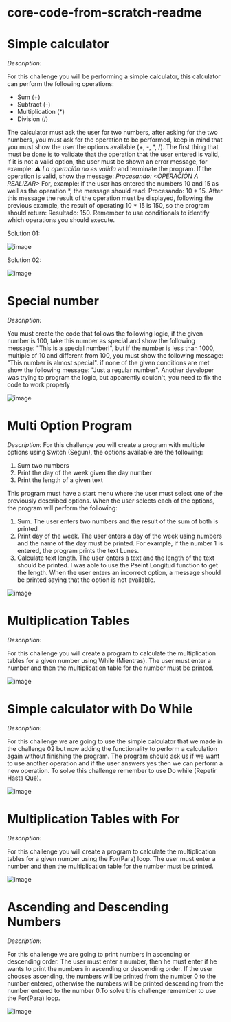 # core-code-from-scratch-readme

# Simple calculator
*Description:*

For this challenge you will be performing a simple calculator, this calculator can perform the following operations:
- Sum (+)
- Subtract (-)
- Multiplication (*)
- Division (/)

The calculator must ask the user for two numbers, after asking for the two numbers, you must ask for the operation to be performed, keep in mind that you must show the user the options available (+, -, *, /). The first thing that must be done is to validate that the operation that the user entered is valid, if it is not a valid option, the user must be shown an error message, for example: *⚠️ La operación no es valida* and terminate the program. If the operation is valid, show the message: *Procesando: <OPERACIÓN A REALIZAR>* For, example: if the user has entered the numbers 10 and 15 as well as the operation *, the message should read: Procesando: 10 * 15. After this message the result of the operation must be displayed, following the previous example, the result of operating 10 * 15 is 150, so the program should return: Resultado: 150. Remember to use conditionals to identify which operations you should execute.

Solution 01:

![image](https://user-images.githubusercontent.com/106286065/232945445-99a44181-67c8-4c0a-9f12-de02f28448ea.png)

Solution 02:

![image](https://user-images.githubusercontent.com/106286065/232954744-777c41d3-c094-4627-83f2-50b07f067239.png)

# Special number

*Description:*

You must create the code that follows the following logic, if the given number is 100, take this number as special and show the following message: "This is a special number!", but if the number is less than 1000, multiple of 10 and different from 100, you must show the following message: "This number is almost special". if none of the given conditions are met show the following message: "Just a regular number". Another developer was trying to program the logic, but apparently couldn't, you need to fix the code to work properly

![image](https://user-images.githubusercontent.com/106286065/233219571-6a93ef35-77ca-4638-b6ad-d40a3e151917.png)

# Multi Option Program

*Description:*
For this challenge you will create a program with multiple options using Switch (Segun), the options available are the following:

1. Sum two numbers
2. Print the day of the week given the day number
3. Print the length of a given text

This program must have a start menu where the user must select one of the previously described options. When the user selects each of the options, the program will perform the following:

1. Sum. The user enters two numbers and the result of the sum of both is printed
2. Print day of the week. The user enters a day of the week using numbers and the name of the day must be printed. For example, if the number 1 is entered, the program prints the text Lunes.
3. Calculate text length. The user enters a text and the length of the text should be printed. I was able to use the Pseint Longitud function to get the length.
When the user enters an incorrect option, a message should be printed saying that the option is not available.

![image](https://user-images.githubusercontent.com/106286065/233236691-de68fc60-55c1-493c-af56-b1745ed1756d.png)

# Multiplication Tables

*Description:*

For this challenge you will create a program to calculate the multiplication tables for a given number using While (Mientras). The user must enter a number and then the multiplication table for the number must be printed.

![image](https://user-images.githubusercontent.com/106286065/234161216-5b7cac59-da1d-4931-af5a-5101a1d8c566.png)

# Simple calculator with Do While

*Description:*

For this challenge we are going to use the simple calculator that we made in the challenge 02 but now adding the functionality to perform a calculation again without finishing the program. The program should ask us if we want to use another operation and if the user answers yes then we can perform a new operation. To solve this challenge remember to use Do while (Repetir Hasta Que).

![image](https://user-images.githubusercontent.com/106286065/234744264-39c2e293-3ae4-4981-9b8e-2fe7a6bf83f5.png)

# Multiplication Tables with For

*Description:*

For this challenge you will create a program to calculate the multiplication tables for a given number using the For(Para) loop. The user must enter a number and then the multiplication table for the number must be printed.

![image](https://user-images.githubusercontent.com/106286065/235010645-707922e0-26a4-40ce-89f2-e60ff92a4750.png)

# Ascending and Descending Numbers

*Description:*

For this challenge we are going to print numbers in ascending or descending order. The user must enter a number, then he must enter if he wants to print the numbers in ascending or descending order. If the user chooses ascending, the numbers will be printed from the number 0 to the number entered, otherwise the numbers will be printed descending from the number entered to the number 0.To solve this challenge remember to use the For(Para) loop.

![image](https://user-images.githubusercontent.com/106286065/235023535-8302b8c8-addf-44c5-9891-87d1700c67e9.png)

